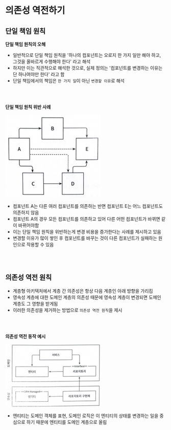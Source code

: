 # 의존성 역전하기

## 단일 책임 원칙

**단일 책임 원칙의 오해**
- 일반적으로 단일 책임 원칙을 '하나의 컴포넌트는 오로지 한 가지 일만 해야 하고, 그것을 올바르게 수행해야 한다' 라고 해석
- 하지만 이는 직관적으로 해석한 것으로, 실제 정의는 '컴포넌트를 변경하는 이유는 단 하나여야만 한다' 라고 함
- 단일 책임에서의 책임은 `한 가지 일`이 아닌 `변경할 이유`로 해석

<br></br>

**단일 책임 원칙 위반 사례**

<img src="images/img3.png" width="300px"/>

- 컴포넌트 A는 다른 여러 컴포넌트를 의존하는 반면 컴포넌트 E는 어느 컴포넌트도 의존하지 않음
- 컴포넌트 A의 경우 모든 컴포넌트를 의존하고 있어 다른 어떤 컴포넌트가 바뀌면 같이 바뀌어야함
- 이는 단일 책임 원칙을 위반하는게 변경 비용을 증가한다는 사례를 제시하고 있음
- 변경할 이유가 많이 쌓인 후 컴포넌트를 바꾸는 것이 다른 컴포넌트가 실패하는 원인으로 작용할 수 있음

<br></br>

## 의존성 역전 원칙

- 계층형 아키텍처에서 계층 간 의존성은 항상 다음 계층인 아래 방향을 가리킴
- 영속성 계층에 대한 도메인 계층의 의존성 때문에 영속성 계층이 변경되면 도메인 계층도 그 영향을 받게됨
- 이러한 의존성을 제거하는 방법으로 `의존성 역전 원칙`을 제시

<br></br> 

**의존성 역전 동작 예시**

<img src="images/img4.png" width="300px"/>

- 엔티티는 도메인 객체를 표현, 도메인 로직은 이 엔티티의 상태를 변경하는 일을 중심으로 하기 때문에 엔티티를 도메인 계층으로 올림


